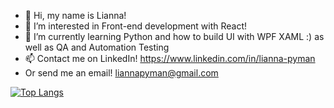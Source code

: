 - 👋 Hi, my name is Lianna!
- 👀 I’m interested in Front-end development with React!
- 🌱 I’m currently learning Python and how to build UI with WPF XAML :) as well as QA and Automation Testing
- 📫 Contact me on LinkedIn!
https://www.linkedin.com/in/lianna-pyman
- Or send me an email! liannapyman@gmail.com

[![Top Langs](https://github-readme-stats.vercel.app/api/top-langs/?username=liii-p&layout=compact)](https://github.com/anuraghazra/github-readme-stats)


